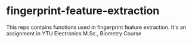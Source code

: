 # fingerprint-feature-extraction
 This repo contains functions used in fingerprint feature extraction. It's an assignment in YTU Electronics M.Sc., Biometry Course

